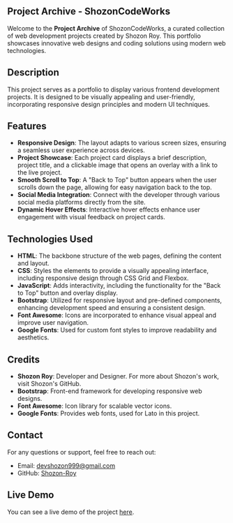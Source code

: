 ## Project Archive - ShozonCodeWorks

Welcome to the **Project Archive** of ShozonCodeWorks, a curated collection of web development projects created by Shozon Roy. This portfolio showcases innovative web designs and coding solutions using modern web technologies.


## Description

This project serves as a portfolio to display various frontend development projects. It is designed to be visually appealing and user-friendly, incorporating responsive design principles and modern UI techniques.

## Features
- **Responsive Design**: The layout adapts to various screen sizes, ensuring a seamless user experience across devices.
- **Project Showcase**: Each project card displays a brief description, project title, and a clickable image that opens an overlay with a link to the live project.
- **Smooth Scroll to Top**: A "Back to Top" button appears when the user scrolls down the page, allowing for easy navigation back to the top.
- **Social Media Integration**: Connect with the developer through various social media platforms directly from the site.
- **Dynamic Hover Effects**: Interactive hover effects enhance user engagement with visual feedback on project cards.

## Technologies Used
- **HTML**: The backbone structure of the web pages, defining the content and layout.
- **CSS**: Styles the elements to provide a visually appealing interface, including responsive design through CSS Grid and Flexbox.
- **JavaScript**: Adds interactivity, including the functionality for the "Back to Top" button and overlay display.
- **Bootstrap**: Utilized for responsive layout and pre-defined components, enhancing development speed and ensuring a consistent design.
- **Font Awesome**: Icons are incorporated to enhance visual appeal and improve user navigation.
- **Google Fonts**: Used for custom font styles to improve readability and aesthetics.

## Credits
- **Shozon Roy**: Developer and Designer. For more about Shozon's work, visit Shozon's GitHub.
- **Bootstrap**: Front-end framework for developing responsive web designs.
- **Font Awesome**: Icon library for scalable vector icons.
- **Google Fonts**: Provides web fonts, used for Lato in this project.


## Contact
For any questions or support, feel free to reach out:
- Email: [devshozon999@gmail.com](mailto:devshozon999@gmail.com)
- GitHub: [Shozon-Roy](https://github.com/Shozon-Roy)

## Live Demo
You can see a live demo of the project [here](https://shozon-roy.github.io/Project-Archive-ShozonCodeWorks/).
